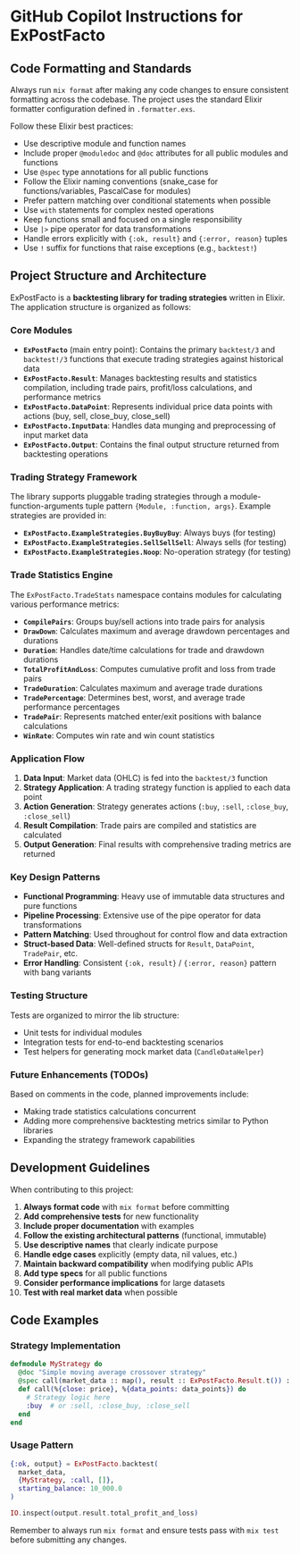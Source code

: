 # GitHub Copilot Instructions for ExPostFacto

## Code Formatting and Standards

Always run `mix format` after making any code changes to ensure consistent formatting across the codebase. The project uses the standard Elixir formatter configuration defined in `.formatter.exs`.

Follow these Elixir best practices:

- Use descriptive module and function names
- Include proper `@moduledoc` and `@doc` attributes for all public modules and functions
- Use `@spec` type annotations for all public functions
- Follow the Elixir naming conventions (snake_case for functions/variables, PascalCase for modules)
- Prefer pattern matching over conditional statements when possible
- Use `with` statements for complex nested operations
- Keep functions small and focused on a single responsibility
- Use `|>` pipe operator for data transformations
- Handle errors explicitly with `{:ok, result}` and `{:error, reason}` tuples
- Use `!` suffix for functions that raise exceptions (e.g., `backtest!`)

## Project Structure and Architecture

ExPostFacto is a **backtesting library for trading strategies** written in Elixir. The application structure is organized as follows:

### Core Modules

- **`ExPostFacto`** (main entry point): Contains the primary `backtest/3` and `backtest!/3` functions that execute trading strategies against historical data
- **`ExPostFacto.Result`**: Manages backtesting results and statistics compilation, including trade pairs, profit/loss calculations, and performance metrics
- **`ExPostFacto.DataPoint`**: Represents individual price data points with actions (buy, sell, close_buy, close_sell)
- **`ExPostFacto.InputData`**: Handles data munging and preprocessing of input market data
- **`ExPostFacto.Output`**: Contains the final output structure returned from backtesting operations

### Trading Strategy Framework

The library supports pluggable trading strategies through a module-function-arguments tuple pattern `{Module, :function, args}`. Example strategies are provided in:

- **`ExPostFacto.ExampleStrategies.BuyBuyBuy`**: Always buys (for testing)
- **`ExPostFacto.ExampleStrategies.SellSellSell`**: Always sells (for testing)
- **`ExPostFacto.ExampleStrategies.Noop`**: No-operation strategy (for testing)

### Trade Statistics Engine

The `ExPostFacto.TradeStats` namespace contains modules for calculating various performance metrics:

- **`CompilePairs`**: Groups buy/sell actions into trade pairs for analysis
- **`DrawDown`**: Calculates maximum and average drawdown percentages and durations
- **`Duration`**: Handles date/time calculations for trade and drawdown durations
- **`TotalProfitAndLoss`**: Computes cumulative profit and loss from trade pairs
- **`TradeDuration`**: Calculates maximum and average trade durations
- **`TradePercentage`**: Determines best, worst, and average trade performance percentages
- **`TradePair`**: Represents matched enter/exit positions with balance calculations
- **`WinRate`**: Computes win rate and win count statistics

### Application Flow

1. **Data Input**: Market data (OHLC) is fed into the `backtest/3` function
2. **Strategy Application**: A trading strategy function is applied to each data point
3. **Action Generation**: Strategy generates actions (`:buy`, `:sell`, `:close_buy`, `:close_sell`)
4. **Result Compilation**: Trade pairs are compiled and statistics are calculated
5. **Output Generation**: Final results with comprehensive trading metrics are returned

### Key Design Patterns

- **Functional Programming**: Heavy use of immutable data structures and pure functions
- **Pipeline Processing**: Extensive use of the pipe operator for data transformations
- **Pattern Matching**: Used throughout for control flow and data extraction
- **Struct-based Data**: Well-defined structs for `Result`, `DataPoint`, `TradePair`, etc.
- **Error Handling**: Consistent `{:ok, result}` / `{:error, reason}` pattern with bang variants

### Testing Structure

Tests are organized to mirror the lib structure:

- Unit tests for individual modules
- Integration tests for end-to-end backtesting scenarios
- Test helpers for generating mock market data (`CandleDataHelper`)

### Future Enhancements (TODOs)

Based on comments in the code, planned improvements include:

- Making trade statistics calculations concurrent
- Adding more comprehensive backtesting metrics similar to Python libraries
- Expanding the strategy framework capabilities

## Development Guidelines

When contributing to this project:

1. **Always format code** with `mix format` before committing
2. **Add comprehensive tests** for new functionality
3. **Include proper documentation** with examples
4. **Follow the existing architectural patterns** (functional, immutable)
5. **Use descriptive names** that clearly indicate purpose
6. **Handle edge cases** explicitly (empty data, nil values, etc.)
7. **Maintain backward compatibility** when modifying public APIs
8. **Add type specs** for all public functions
9. **Consider performance implications** for large datasets
10. **Test with real market data** when possible

## Code Examples

### Strategy Implementation

```elixir
defmodule MyStrategy do
  @doc "Simple moving average crossover strategy"
  @spec call(market_data :: map(), result :: ExPostFacto.Result.t()) :: ExPostFacto.action()
  def call(%{close: price}, %{data_points: data_points}) do
    # Strategy logic here
    :buy  # or :sell, :close_buy, :close_sell
  end
end
```

### Usage Pattern

```elixir
{:ok, output} = ExPostFacto.backtest(
  market_data,
  {MyStrategy, :call, []},
  starting_balance: 10_000.0
)

IO.inspect(output.result.total_profit_and_loss)
```

Remember to always run `mix format` and ensure tests pass with `mix test` before submitting any changes.

